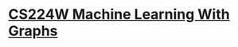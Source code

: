 # [CS224W Machine Learning With Graphs](https://online.stanford.edu/courses/xcs224w-machine-learning-graphs)
